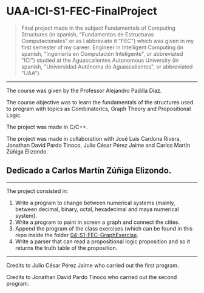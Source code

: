 # UAA-ICI-S1-FEC-FinalProject

> Final project made in the subject Fundamentals of Computing Structures (in spanish, "Fundamentos de Estructuras Computacionales" or as I abbreviate it "FEC") which was given in my first semester of my career: Engineer in Intelligent Computing (in spanish, "Ingeniería en Computación Inteligente", or abbreviated "ICI") studied at the Aguascalientes Autonomous University (in spanish, "Universidad Autónoma de Aguascalientes", or abbreviated "UAA").

---

The course was given by the Professor Alejandro Padilla Díaz.

The course objective was to learn the fundamentals of the structures used to program with topics as Combinatorics, Graph Theory and Propositional Logic.

The project was made in C/C++.

The project was made in collaboration with José Luis Cardona Rivera, Jonathan David Pardo Tinoco, Julio César Pérez Jaime and Carlos Martín Zúñiga Elizondo.

## Dedicado a Carlos Martín Zúñiga Elizondo.

---

The project consisted in:

1. Write a program to change between numerical systems (mainly, between decimal, binary, octal, hexadecimal and maya numerical system).
2. Write a program to paint in screen a graph and connect the cities.
3. Append the program of the class exercises (which can be found in this repo inside the folder [04-S1-FEC-GraphExercise](../04-S1-FEC-GraphExercise/).
4. Write a parser that can read a propositional logic proposition and so it returns the truth table of the proposition.

---

Credits to Julio César Pérez Jaime who carried out the first program.

Credits to Jonathan David Pardo Tinoco who carried out the second program.
